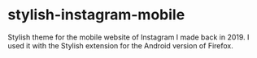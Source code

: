 # stylish-instagram-mobile
Stylish theme for the mobile website of Instagram I made back in 2019. I used it with the Stylish extension for the Android version of Firefox.
